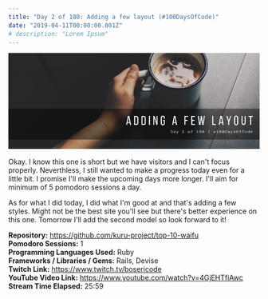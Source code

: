 ```yaml
---
title: "Day 2 of 180: Adding a few layout (#100DaysOfCode)"
date: "2019-04-11T00:00:00.001Z"
# description: "Lorem Ipsum"
---
```


![Cover Image](../../assets/blog/190411001-day-2-of-180/Cover.png "Cover Image")

Okay. I know this one is short but we have visitors and I can't focus properly. Neverthless, I still wanted to make a progress today even for a little bit. I promise I'll make the upcoming days more longer. I'll aim for minimum of 5 pomodoro sessions a day.

As for what I did today, I did what I'm good at and that's adding a few styles. Might not be the best site you'll see but there's better experience on this one. Tomorrow I'll add the second model so look forward to it!

**Repository:** https://github.com/kuru-project/top-10-waifu <br />
**Pomodoro Sessions:** 1 <br />
**Programming Languages Used:** Ruby <br />
**Frameworks / Libraries / Gems:** Rails, Devise <br />
**Twitch Link:** https://www.twitch.tv/bosericode <br />
**YouTube Video Link:** https://www.youtube.com/watch?v=4GjEHTfiAwc <br />
**Stream Time Elapsed:** 25:59

